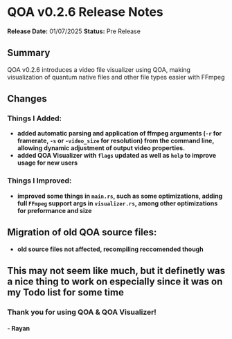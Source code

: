 # QOA v0.2.6 Release Notes

**Release Date:** 01/07/2025
**Status:** Pre Release

## Summary
QOA v0.2.6 introduces a video file visualizer using QOA, making visualization of quantum native files and other file types easier with FFmpeg

## Changes

### Things I Added:
- **added automatic parsing and application of ffmpeg arguments (`-r` for framerate, `-s` or `-video_size` for resolution) from the command line, allowing dynamic adjustment of output video properties.**
- **added QOA Visualizer with `flags` updated as well as `help` to improve usage for new users**

### Things I Improved:
- **improved some things in `main.rs`, such as some optimizations, adding full `FFmpeg` support args in `visualizer.rs`, among other optimizations for preformance and size**

## Migration of old QOA source files:
- **old source files not affected, recompiling reccomended though**

## This may not seem like much, but it definetly was a nice thing to work on especially since it was on my Todo list for some time
### Thank you for using QOA & QOA Visualizer!

#### - Rayan